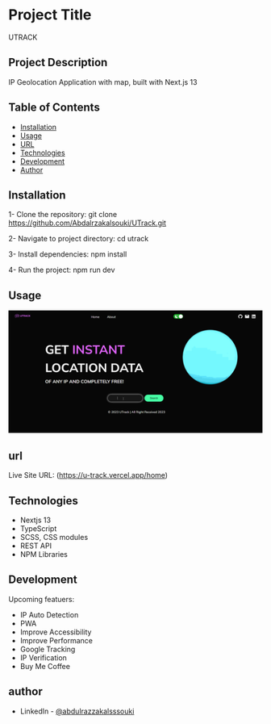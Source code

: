 # Project Title

UTRACK

## Project Description

IP Geolocation Application with map, built with Next.js 13

## Table of Contents

- [Installation](#installation)
- [Usage](#usage)
- [URL](#url)
- [Technologies](#technologies)
- [Development](#development)
- [Author](#author)

## Installation

1- Clone the repository:
git clone https://github.com/Abdalrzakalsouki/UTrack.git

2- Navigate to project directory:
cd utrack

3- Install dependencies:
npm install

4- Run the project:
npm run dev

## Usage

![UTrack](./public/UTrack.gif)

## url

Live Site URL: (https://u-track.vercel.app/home)

## Technologies

- Nextjs 13
- TypeScript
- SCSS, CSS modules
- REST API
- NPM Libraries

## Development

Upcoming featuers:

- IP Auto Detection
- PWA
- Improve Accessibility
- Improve Performance
- Google Tracking
- IP Verification
- Buy Me Coffee

## author

- LinkedIn - [@abdulrazzakalsssouki](https://www.linkedin.com/in/abdulrazzakalsssouki)
